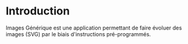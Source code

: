 # Introduction

Images Générique est une application permettant de faire évoluer des images \(SVG\) par le biais d'instructions pré-programmés.

